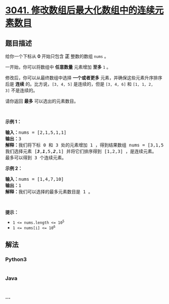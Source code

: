 # [3041. 修改数组后最大化数组中的连续元素数目](https://leetcode.cn/problems/maximize-consecutive-elements-in-an-array-after-modification)



## 题目描述

<!-- 这里写题目描述 -->

<p>给你一个下标从 <strong>0</strong>&nbsp;开始只包含 <strong>正</strong>&nbsp;整数的数组&nbsp;<code>nums</code>&nbsp;。</p>

<p>一开始，你可以将数组中 <strong>任意数量</strong> 元素增加 <strong>至多</strong> <code>1</code> 。</p>

<p>修改后，你可以从最终数组中选择 <strong>一个或者更多</strong>&nbsp;元素，并确保这些元素升序排序后是 <strong>连续</strong>&nbsp;的。比方说，<code>[3, 4, 5]</code> 是连续的，但是&nbsp;<code>[3, 4, 6]</code> 和&nbsp;<code>[1, 1, 2, 3]</code>&nbsp;不是连续的。<!-- notionvc: 312f8c5d-40d0-4cd1-96cc-9e96a846735b --></p>

<p>请你返回 <strong>最多</strong>&nbsp;可以选出的元素数目。</p>

<p>&nbsp;</p>

<p><strong class="example">示例 1：</strong></p>

<pre>
<b>输入：</b>nums = [2,1,5,1,1]
<b>输出：</b>3
<b>解释：</b>我们将下标 0 和 3 处的元素增加 1 ，得到结果数组 nums = [3,1,5,2,1] 。
我们选择元素 [<em><strong>3</strong></em>,<em><strong>1</strong></em>,5,<em><strong>2</strong></em>,1] 并将它们排序得到 [1,2,3] ，是连续元素。
最多可以得到 3 个连续元素。</pre>

<p><strong class="example">示例 2：</strong></p>

<pre>
<b>输入：</b>nums = [1,4,7,10]
<b>输出：</b>1
<b>解释：</b>我们可以选择的最多元素数目是 1 。
</pre>

<p>&nbsp;</p>

<p><strong>提示：</strong></p>

<ul>
	<li><code>1 &lt;= nums.length &lt;= 10<sup>5</sup></code></li>
	<li><code>1 &lt;= nums[i] &lt;= 10<sup>6</sup></code></li>
</ul>


## 解法

<!-- 这里可写通用的实现逻辑 -->

<!-- tabs:start -->

### **Python3**

<!-- 这里可写当前语言的特殊实现逻辑 -->

```python

```

### **Java**

<!-- 这里可写当前语言的特殊实现逻辑 -->

```java

```

### **...**

```

```

<!-- tabs:end -->
